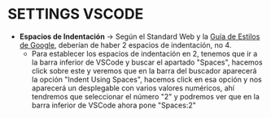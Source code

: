 # SETTINGS VSCODE
- **Espacios de Indentación** -> Según el Standard Web y la [Guía de Estilos de Google](https://google.github.io/styleguide/htmlcssguide.html#Indentation), deberían de haber 2 espacios de indentación, no 4. 
  - Para establecer los espacios de indentación en 2, tenemos que ir a la barra inferior de VSCode y buscar el apartado "Spaces", hacemos click sobre este y veremos que en la barra del buscador aparecerá la opción "Indent Using Spaces", hacemos click en esa opción y nos aparecerá un desplegable con varios valores numéricos, ahí tendremos que seleccionar el número "2" y podremos ver que en la barra inferior de VSCode ahora pone "Spaces:2"